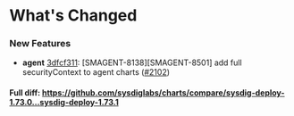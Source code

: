 # What's Changed

### New Features
- **agent** [3dfcf311](https://github.com/sysdiglabs/charts/commit/3dfcf311d7585421ab0f6ad8f3ea36b9912f34c3): [SMAGENT-8138][SMAGENT-8501] add full securityContext to agent charts ([#2102](https://github.com/sysdiglabs/charts/issues/2102))
#### Full diff: https://github.com/sysdiglabs/charts/compare/sysdig-deploy-1.73.0...sysdig-deploy-1.73.1
